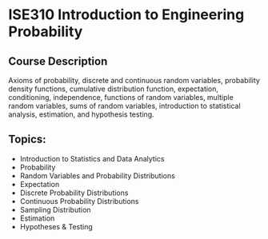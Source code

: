 # ISE310 Introduction to Engineering Probability  

## Course Description
Axioms of probability, discrete and continuous random variables, probability density functions, cumulative distribution function, expectation, conditioning, independence, functions of random variables, multiple random variables, sums of random variables, introduction to statistical analysis, estimation, and hypothesis testing.

## Topics:

- Introduction to Statistics and Data Analytics
- Probability
- Random Variables and Probability Distributions
- Expectation
- Discrete Probability Distributions
- Continuous Probability Distributions
- Sampling Distribution
- Estimation
- Hypotheses & Testing
